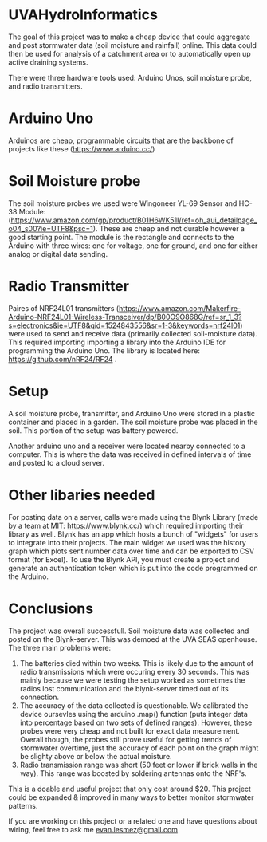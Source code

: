 # UVAHydroInformatics
The goal of this project was to make a cheap device that could aggregate and post stormwater data (soil moisture and rainfall) online. This data could then be used for analysis of a catchment area or to automatically open up active draining systems.

There were three hardware tools used: Arduino Unos, soil moisture probe, and radio transmitters.

# Arduino Uno 
Arduinos are cheap, programmable circuits that are the backbone of projects like these (https://www.arduino.cc/)

# Soil Moisture probe
The soil moisture probes we used were Wingoneer YL-69 Sensor and HC-38 Module: (https://www.amazon.com/gp/product/B01H6WK51I/ref=oh_aui_detailpage_o04_s00?ie=UTF8&psc=1). These are cheap and not durable however a good starting point. The module is the rectangle and connects to the Arduino with three wires: one for voltage, one for ground, and one for either analog or digital data sending.

# Radio Transmitter 
Paires of NRF24L01 transmitters (https://www.amazon.com/Makerfire-Arduino-NRF24L01-Wireless-Transceiver/dp/B00O9O868G/ref=sr_1_3?s=electronics&ie=UTF8&qid=1524843556&sr=1-3&keywords=nrf24l01) were used to send and receive data (primarily collected soil-moisture data). This required importing importing a library into the Arduino IDE for programming the Arduino Uno. The library is located here: https://github.com/nRF24/RF24 . 

# Setup
A soil moisture probe, transmitter, and Arduino Uno were stored in a plastic container and placed in a garden. The soil moisture probe was placed in the soil. This portion of the setup was battery powered. 

Another arduino uno and a receiver were located nearby connected to a computer. This is where the data was received in defined intervals of time and posted to a cloud server. 

# Other libaries needed
For posting data on a server, calls were made using the Blynk Library (made by a team at MIT: https://www.blynk.cc/) which required importing their library as well. Blynk has an app which hosts a bunch of "widgets" for users to integrate into their projects. The main widget we used was the history graph which plots sent number data over time and can be exported to CSV format (for Excel). To use the Blynk API, you must create a project and generate an authentication token which is put into the code programmed on the Arduino.

# Conclusions
The project was overall successfull. Soil moisture data was collected and posted on the Blynk-server. This was demoed at the UVA SEAS openhouse. The three main problems were: 
1. The batteries died within two weeks. This is likely due to the amount of radio transmissions which were occuring every 30 seconds. This was mainly because we were testing the setup worked as sometimes the radios lost communication and the blynk-server timed out of its connection. 
2. The accuracy of the data collected is questionable. We calibrated the device oursevles using the arduino .map() function (puts integer data into percentage based on two sets of defined ranges). However, these probes were very cheap and not built for exact data measurement. Overall though, the probes still prove useful for getting trends of stormwater overtime, just the accuracy of each point on the graph might be slighty above or below the actual moisture.
3. Radio transmission range was short (50 feet or lower if brick walls in the way). This range was boosted by soldering antennas onto the NRF's.


This is a doable and useful project that only cost around $20. This project could be expanded & improved in many ways to better monitor stormwater patterns.

If you are working on this project or a related one and have questions about wiring, feel free to ask me evan.lesmez@gmail.com
